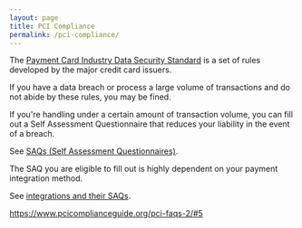 ```yaml
---
layout: page
title: PCI Compliance
permalink: /pci-compliance/
---
```


The [Payment Card Industry Data Security Standard](http://en.wikipedia.org/wiki/Payment_Card_Industry_Data_Security_Standard) is a set of rules developed by the major credit card issuers.

If you have a data breach or process a large volume of transactions and do not abide by these rules, you may be fined.

If you're handling under a certain amount of transaction volume, you can fill out a Self Assessment Questionnaire that reduces your liability in the event of a breach.

See [SAQs (Self Assessment Questionnaires)](/pci-compliance/saqs/).

The SAQ you are eligible to fill out is highly dependent on your payment integration method.

See [integrations and their SAQs](/pci-compliance/integrations/).

https://www.pcicomplianceguide.org/pci-faqs-2/#5
